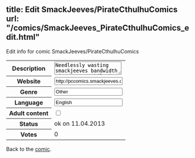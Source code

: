 title: Edit SmackJeeves/PirateCthulhuComics
url: "/comics/SmackJeeves_PirateCthulhuComics_edit.html"
---
Edit info for comic SmackJeeves/PirateCthulhuComics

<form name="comic" action="http://gaepostmail.appengine.com/comic" name="post">
<table class="comicinfo">
<tr>
<th>Description</th><td><textarea name="description">Needlessly wasting smackjeeves bandwidth since 2009, while in possession of better crab!!</textarea></td>
</tr>
<tr>
<th>Website</th><td><input type="text" name="url" value="http://pccomics.smackjeeves.com/comics/"/></td>
</tr>
<tr>
<th>Genre</th><td><input type="text" name="genre" value="Other"/></td>
</tr>
<tr>
<th>Language</th><td><input type="text" name="language" value="English"/></td>
</tr>
<tr>
<th>Adult content</th><td><input type="checkbox" name="adult" value="adult" /></td>
</tr>
<tr>
<th>Status</th><td>ok on 11.04.2013</td>
</tr>
<tr>
<th>Votes</th><td>0</div></td>
</tr>
</table>
</form>

Back to the [comic](/comics/SmackJeeves_PirateCthulhuComics.html).
